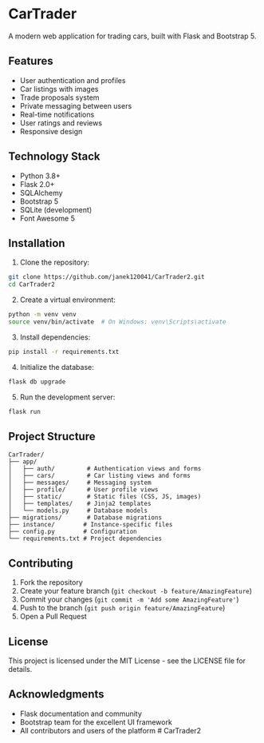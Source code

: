 # CarTrader

A modern web application for trading cars, built with Flask and Bootstrap 5.

## Features

- User authentication and profiles
- Car listings with images
- Trade proposals system
- Private messaging between users
- Real-time notifications
- User ratings and reviews
- Responsive design

## Technology Stack

- Python 3.8+
- Flask 2.0+
- SQLAlchemy
- Bootstrap 5
- SQLite (development)
- Font Awesome 5

## Installation

1. Clone the repository:
```bash
git clone https://github.com/janek120041/CarTrader2.git
cd CarTrader2
```

2. Create a virtual environment:
```bash
python -m venv venv
source venv/bin/activate  # On Windows: venv\Scripts\activate
```

3. Install dependencies:
```bash
pip install -r requirements.txt
```

4. Initialize the database:
```bash
flask db upgrade
```

5. Run the development server:
```bash
flask run
```

## Project Structure

```
CarTrader/
├── app/
│   ├── auth/         # Authentication views and forms
│   ├── cars/         # Car listing views and forms
│   ├── messages/     # Messaging system
│   ├── profile/      # User profile views
│   ├── static/       # Static files (CSS, JS, images)
│   ├── templates/    # Jinja2 templates
│   └── models.py     # Database models
├── migrations/       # Database migrations
├── instance/        # Instance-specific files
├── config.py        # Configuration
└── requirements.txt # Project dependencies
```

## Contributing

1. Fork the repository
2. Create your feature branch (`git checkout -b feature/AmazingFeature`)
3. Commit your changes (`git commit -m 'Add some AmazingFeature'`)
4. Push to the branch (`git push origin feature/AmazingFeature`)
5. Open a Pull Request

## License

This project is licensed under the MIT License - see the LICENSE file for details.

## Acknowledgments

- Flask documentation and community
- Bootstrap team for the excellent UI framework
- All contributors and users of the platform
#   C a r T r a d e r 2  
 